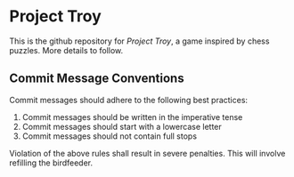 # Project Troy

This is the github repository for *Project Troy*, a game inspired by chess puzzles. More details to follow.

## Commit Message Conventions

Commit messages should adhere to the following best practices:

1. Commit messages should be written in the imperative tense
2. Commit messages should start with a lowercase letter
3. Commit messages should not contain full stops
   
Violation of the above rules shall result in severe penalties. This will involve refilling the birdfeeder.
